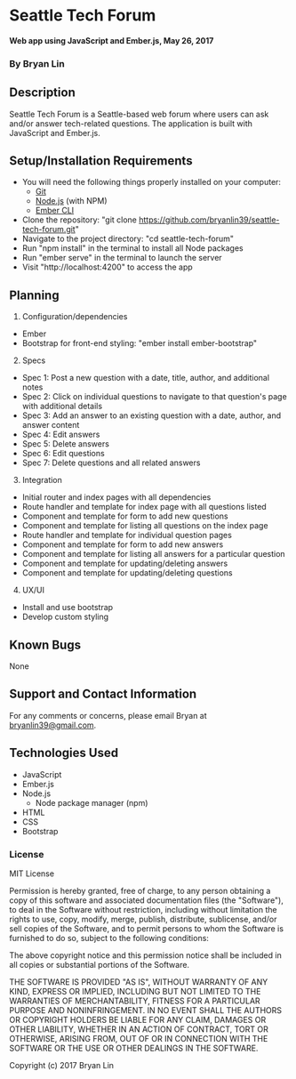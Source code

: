 # Seattle Tech Forum

#### Web app using JavaScript and Ember.js, May 26, 2017

### By Bryan Lin

## Description

Seattle Tech Forum is a Seattle-based web forum where users can ask and/or answer tech-related questions. The application is built with JavaScript and Ember.js.

## Setup/Installation Requirements

* You will need the following things properly installed on your computer:
  * [Git](https://git-scm.com/)
  * [Node.js](https://nodejs.org/) (with NPM)
  * [Ember CLI](https://ember-cli.com/)
* Clone the repository: "git clone https://github.com/bryanlin39/seattle-tech-forum.git"
* Navigate to the project directory: "cd seattle-tech-forum"
* Run "npm install" in the terminal to install all Node packages
* Run "ember serve" in the terminal to launch the server
* Visit "http://localhost:4200" to access the app

## Planning

1. Configuration/dependencies
* Ember
* Bootstrap for front-end styling: "ember install ember-bootstrap"

2. Specs
* Spec 1: Post a new question with a date, title, author, and additional notes
* Spec 2: Click on individual questions to navigate to that question's page with additional details
* Spec 3: Add an answer to an existing question with a date, author, and answer content
* Spec 4: Edit answers
* Spec 5: Delete answers
* Spec 6: Edit questions
* Spec 7: Delete questions and all related answers

3. Integration
* Initial router and index pages with all dependencies
* Route handler and template for index page with all questions listed
* Component and template for form to add new questions
* Component and template for listing all questions on the index page
* Route handler and template for individual question pages
* Component and template for form to add new answers
* Component and template for listing all answers for a particular question
* Component and template for updating/deleting answers
* Component and template for updating/deleting questions

4. UX/UI
* Install and use bootstrap
* Develop custom styling

## Known Bugs

None

## Support and Contact Information

For any comments or concerns, please email Bryan at bryanlin39@gmail.com.

## Technologies Used

* JavaScript
* Ember.js
* Node.js
  * Node package manager (npm)
* HTML
* CSS
* Bootstrap

### License

MIT License

Permission is hereby granted, free of charge, to any person obtaining a copy of this software and associated documentation files (the "Software"), to deal in the Software without restriction, including without limitation the rights to use, copy, modify, merge, publish, distribute, sublicense, and/or sell copies of the Software, and to permit persons to whom the Software is furnished to do so, subject to the following conditions:

The above copyright notice and this permission notice shall be included in all copies or substantial portions of the Software.

THE SOFTWARE IS PROVIDED "AS IS", WITHOUT WARRANTY OF ANY KIND, EXPRESS OR IMPLIED, INCLUDING BUT NOT LIMITED TO THE WARRANTIES OF MERCHANTABILITY, FITNESS FOR A PARTICULAR PURPOSE AND NONINFRINGEMENT. IN NO EVENT SHALL THE AUTHORS OR COPYRIGHT HOLDERS BE LIABLE FOR ANY CLAIM, DAMAGES OR OTHER LIABILITY, WHETHER IN AN ACTION OF CONTRACT, TORT OR OTHERWISE, ARISING FROM, OUT OF OR IN CONNECTION WITH THE SOFTWARE OR THE USE OR OTHER DEALINGS IN THE SOFTWARE.

Copyright (c) 2017 Bryan Lin
